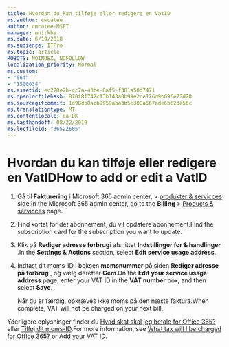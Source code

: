 ```yaml
---
title: Hvordan du kan tilføje eller redigere en VatID
ms.author: cmcatee
author: cmcatee-MSFT
manager: mnirkhe
ms.date: 6/19/2018
ms.audience: ITPro
ms.topic: article
ROBOTS: NOINDEX, NOFOLLOW
localization_priority: Normal
ms.custom:
- "664"
- "1500034"
ms.assetid: ec278e2b-cc7a-43be-8af5-f381a50d7471
ms.openlocfilehash: 870f81742c13b143a0b99e2ce126d9b696e72d28
ms.sourcegitcommit: 1d98db8acb9959aba3b5e308a567ade6b62da56c
ms.translationtype: MT
ms.contentlocale: da-DK
ms.lasthandoff: 08/22/2019
ms.locfileid: "36522605"
---
```

# <a name="how-to-add-or-edit-a-vatid"></a><span data-ttu-id="4501c-102">Hvordan du kan tilføje eller redigere en VatID</span><span class="sxs-lookup"><span data-stu-id="4501c-102">How to add or edit a VatID</span></span>

1.  <span data-ttu-id="4501c-103">Gå til **Fakturering** i Microsoft 365 admin center, \> [produkter & servicces](https://go.microsoft.com/fwlink/p/?linkid=842054) side.</span><span class="sxs-lookup"><span data-stu-id="4501c-103">In the Microsoft 365 admin center, go to the **Billing** \> [Products & servicces](https://go.microsoft.com/fwlink/p/?linkid=842054) page.</span></span>

2. <span data-ttu-id="4501c-104">Find kortet for det abonnement, du vil opdatere abonnement.</span><span class="sxs-lookup"><span data-stu-id="4501c-104">Find the subscription card for the subscription you want to update.</span></span>

3. <span data-ttu-id="4501c-105">Klik på **Rediger adresse forbrug**i afsnittet **Indstillinger for & handlinger** .</span><span class="sxs-lookup"><span data-stu-id="4501c-105">In the **Settings & Actions** section, select **Edit service usage address**.</span></span>

4. <span data-ttu-id="4501c-106">Indtast dit moms-ID i boksen **momsnummer** på siden **Rediger adresse på forbrug** , og vælg derefter **Gem**.</span><span class="sxs-lookup"><span data-stu-id="4501c-106">On the **Edit your service usage address** page, enter your VAT ID in the **VAT number** box, and then select **Save**.</span></span>

    <span data-ttu-id="4501c-107">Når du er færdig, opkræves ikke moms på den næste faktura.</span><span class="sxs-lookup"><span data-stu-id="4501c-107">When complete, VAT will not be charged on your next bill.</span></span>

<span data-ttu-id="4501c-108">Yderligere oplysninger finder du [Hvad skat skal jeg betale for Office 365?](https://docs.microsoft.com/office365/admin/subscriptions-and-billing/what-tax-will-i-be-charged) eller [Tilføj dit moms-ID](https://docs.microsoft.com/office365/admin/subscriptions-and-billing/what-tax-will-i-be-charged?view=o365-worldwide#add-your-vat-id-eu-countries-only).</span><span class="sxs-lookup"><span data-stu-id="4501c-108">For more information, see [What tax will I be charged for Office 365?](https://docs.microsoft.com/office365/admin/subscriptions-and-billing/what-tax-will-i-be-charged) or [Add your VAT ID](https://docs.microsoft.com/office365/admin/subscriptions-and-billing/what-tax-will-i-be-charged?view=o365-worldwide#add-your-vat-id-eu-countries-only).</span></span>